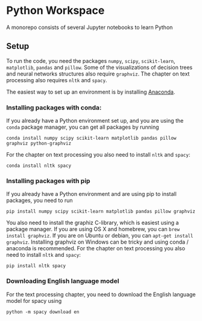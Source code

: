 # Python Workspace

A monorepo consists of several Jupyter notebooks to learn Python

## Setup

To run the code, you need the packages `numpy`, `scipy`, `scikit-learn`, `matplotlib`, `pandas` and `pillow`.
Some of the visualizations of decision trees and neural networks structures also require `graphviz`. The chapter
on text processing also requires `nltk` and `spacy`.

The easiest way to set up an environment is by installing [Anaconda](https://www.continuum.io/downloads).

### Installing packages with conda:

If you already have a Python environment set up, and you are using the `conda` package manager, you can get all packages by running

    conda install numpy scipy scikit-learn matplotlib pandas pillow graphviz python-graphviz

For the chapter on text processing you also need to install `nltk` and `spacy`:

    conda install nltk spacy

### Installing packages with pip

If you already have a Python environment and are using pip to install packages, you need to run

    pip install numpy scipy scikit-learn matplotlib pandas pillow graphviz

You also need to install the graphiz C-library, which is easiest using a package manager.
If you are using OS X and homebrew, you can `brew install graphviz`. If you are on Ubuntu or debian, you can `apt-get install graphviz`.
Installing graphviz on Windows can be tricky and using conda / anaconda is recommended.
For the chapter on text processing you also need to install `nltk` and `spacy`:

    pip install nltk spacy

### Downloading English language model

For the text processing chapter, you need to download the English language model for spacy using

    python -m spacy download en
